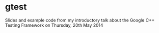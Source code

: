 gtest
=====

Slides and example code from my introductory talk about the Google C++ Testing Framework on Thursday, 20th May 2014
